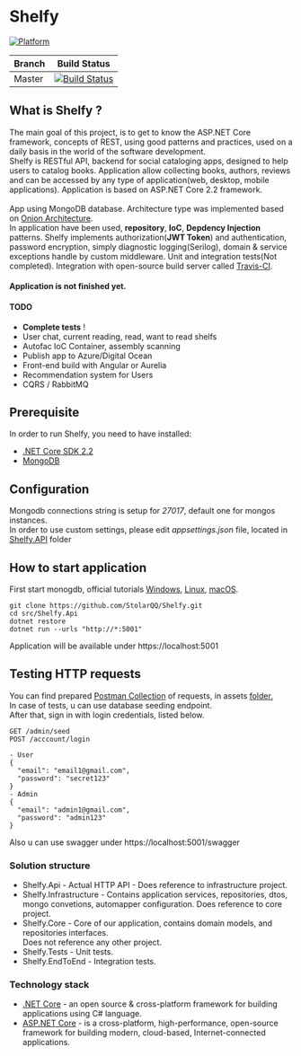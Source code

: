 # Shelfy

[![Platform](https://img.shields.io/badge/Platform-.NET%20Core%202.2-green.svg)](https://dotnet.microsoft.com/download)

Branch | Build Status
------------ | -------------
Master | [![Build Status](https://travis-ci.org/StolarQQ/Shelfy.svg?branch=master)](https://travis-ci.org/StolarQQ/Shelfy)

## What is Shelfy ?

The main goal of this project, is to get to know the ASP.NET Core framework, concepts of REST, using good patterns and practices, used on a daily basis in the world of the software development. <br>
Shelfy is RESTful API, backend for social cataloging apps, designed to help users to catalog books. Application allow collecting books, authors, reviews and can be accessed by any type of application(web, desktop, mobile applications). Application is based on ASP.NET Core 2.2 framework. <br><br>
App using MongoDB database.
Architecture type was implemented based on [Onion Architecture](https://jeffreypalermo.com/2008/07/the-onion-architecture-part-1/). <br>In application have been used, __repository__, __IoC__, __Depdency Injection__ patterns. Shelfy implements authorization(__JWT Token__) and authentication, password encryption, simply diagnostic logging(Serilog), domain & service exceptions handle by custom middleware. Unit and integration tests(Not completed). Integration with open-source build server called [Travis-CI](https://travis-ci.org/). <br>

#### __Application is not finished yet.__

#### TODO
+ __Complete tests__ !
+ User chat, current reading, read, want to read shelfs
+ Autofac IoC Container, assembly scanning
+ Publish app to Azure/Digital Ocean
+ Front-end build with Angular or Aurelia
+ Recommendation system for Users
+ CQRS / RabbitMQ


## Prerequisite
In order to run Shelfy, you need to have installed:
+ [.NET Core SDK 2.2](https://dotnet.microsoft.com/download/dotnet-core/2.2)
+ [MongoDB](https://www.mongodb.com/download-center/community)

## Configuration
Mongodb connections string is setup for *27017*, default one for mongos instances.  
In order to use custom settings, please edit *appsettings.json* file, located in [Shelfy.API](src/Shelfy.API) folder<br>

## How to start application
First start monogdb, official tutorials [Windows](https://docs.mongodb.com/manual/tutorial/install-mongodb-on-windows/), [Linux](https://docs.mongodb.com/manual/tutorial/install-mongodb-on-ubuntu/), [macOS](https://docs.mongodb.com/manual/tutorial/install-mongodb-on-os-x/).
```
git clone https://github.com/StolarQQ/Shelfy.git
cd src/Shelfy.Api
dotnet restore 
dotnet run --urls "http://*:5001"
```
Application will be available under https://localhost:5001

## Testing HTTP requests
You can find prepared [Postman Collection](/assets/ShelfyCollection.postman_collection.json) of requests, in assets [folder.](/assets) <br>
In case of tests, u can use database seeding endpoint. <br>
After that, sign in with login credentials, listed below.
```
GET /admin/seed
POST /acccount/login

- User
{
  "email": "email1@gmail.com",
  "password": "secret123"
}
- Admin
{
  "email": "admin1@gmail.com",
  "password": "admin123"
}

```
Also u can use swagger under https://localhost:5001/swagger

### Solution structure
+ Shelfy.Api - Actual HTTP API - Does reference to infrastructure project.
+ Shelfy.Infrastructure - Contains application services, repositories, dtos, mongo convetions, automapper configuration. Does reference to core project. 
+ Shelfy.Core - Core of our application, contains domain models, and repositories interfaces. <br> Does not reference any other project.
+ Shelfy.Tests - Unit tests.
+ Shelfy.EndToEnd - Integration tests.

### Technology stack
+ [.NET Core](https://dotnet.microsoft.com/) - an open source & cross-platform framework for building applications using C# language.
+ [ASP.NET Core](https://docs.microsoft.com/en-us/aspnet/core/?view=aspnetcore-2.2) - is a cross-platform, high-performance, open-source framework for building modern, cloud-based, Internet-connected applications.



